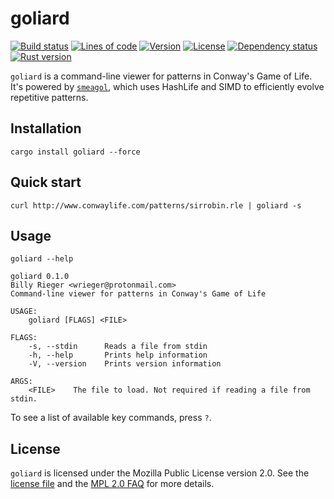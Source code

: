 # goliard

[![Build status](https://img.shields.io/travis/com/billyrieger/goliard.svg)](https://travis-ci.com/billyrieger/smeagol)
[![Lines of code](https://tokei.rs/b1/github/billyrieger/goliard)](https://github.com/Aaronepower/tokei)
[![Version](https://img.shields.io/crates/v/goliard.svg)](https://crates.io/crates/goliard)
[![License](https://img.shields.io/crates/l/goliard.svg)](https://github.com/billyrieger/goliard/blob/master/LICENSE)
[![Dependency status](https://deps.rs/repo/github/billyrieger/goliard/status.svg)](https://deps.rs/repo/github/billyrieger/goliard)
[![Rust version](https://img.shields.io/badge/rust-nightly-lightgrey.svg)](https://www.rust-lang.org/)

`goliard` is a command-line viewer for patterns in Conway's Game of Life. It's powered by
[`smeagol`](https://github.com/billyrieger/smeagol), which uses HashLife and SIMD to efficiently
evolve repetitive patterns.

## Installation

```
cargo install goliard --force
```

## Quick start

```
curl http://www.conwaylife.com/patterns/sirrobin.rle | goliard -s
```

## Usage

`goliard --help`

```
goliard 0.1.0
Billy Rieger <wrieger@protonmail.com>
Command-line viewer for patterns in Conway's Game of Life 

USAGE:
    goliard [FLAGS] <FILE>

FLAGS:
    -s, --stdin      Reads a file from stdin
    -h, --help       Prints help information
    -V, --version    Prints version information

ARGS:
    <FILE>    The file to load. Not required if reading a file from stdin.
```

To see a list of available key commands, press `?`.

## License

`goliard` is licensed under the Mozilla Public License version 2.0. See the [license
file](https://github.com/billyrieger/goliard/blob/master/LICENSE) and the [MPL 2.0
FAQ](https://www.mozilla.org/en-US/MPL/2.0/FAQ/) for more details.
